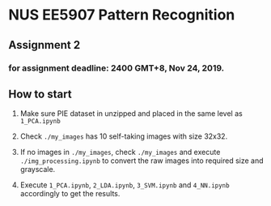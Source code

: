 # NUS EE5907 Pattern Recognition
## Assignment 2
### for assignment deadline: 2400 GMT+8, Nov 24, 2019.

## How to start
1. Make sure PIE dataset in unzipped and placed in the same level as `1_PCA.ipynb`

2. Check `./my_images` has 10 self-taking images with size 32x32.

3. If no images in `./my_images`, check `./my_images` and execute `./img_processing.ipynb` to convert the raw images into required size and grayscale.

4. Execute `1_PCA.ipynb`, `2_LDA.ipynb`, `3_SVM.ipynb` and `4_NN.ipynb` accordingly to get the results.